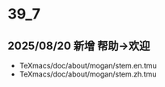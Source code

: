 # 39_7
## 2025/08/20 新增 帮助->欢迎
+ TeXmacs/doc/about/mogan/stem.en.tmu
+ TeXmacs/doc/about/mogan/stem.zh.tmu
